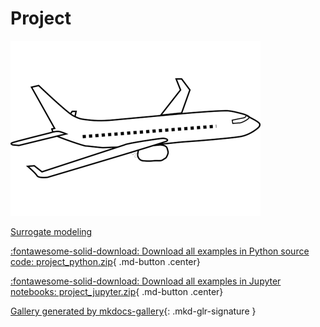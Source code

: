 <!-- docs_generated_scripts_project -->

# Project



<div class="mkd-glr-thumbcontainer" tooltip="Surrogate modeling">
    <!--div class="figure align-default" id="id1"-->
        <img alt="Surrogate modeling" src="images/thumb/mkd_glr_surrogate_model_thumb.png" />
        <p class="caption">
            <span class="caption-text">
                <a class="reference internal" href="surrogate_model">
                    <span class="std std-ref">Surrogate modeling</span>
                </a>
            </span>
            <!--a class="headerlink" href="#id1" title="Permalink to this image"></a-->
        </p>
    <!--/div-->
</div>

<div class="mkd-glr-clear"></div>



<div id="download_links"></div>

[:fontawesome-solid-download: Download all examples in Python source code: project_python.zip](./project_python.zip){ .md-button .center}

[:fontawesome-solid-download: Download all examples in Jupyter notebooks: project_jupyter.zip](./project_jupyter.zip){ .md-button .center}


[Gallery generated by mkdocs-gallery](https://mkdocs-gallery.github.io){: .mkd-glr-signature }
